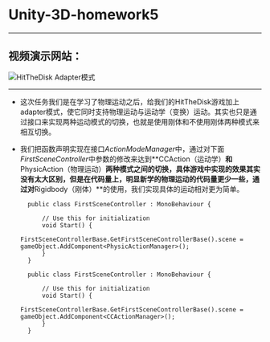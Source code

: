 # Unity-3D-homework5
-----
## 视频演示网站：

![HitTheDisk Adapter模式](https://pan.baidu.com/s/1ZzRuG50DAE1Z8uwe3J77Rw)

-----
- 这次任务我们是在学习了物理运动之后，给我们的HitTheDisk游戏加上adapter模式，使它同时支持物理运动与运动学（变换）运动。其实也只是通过接口来实现两种运动模式的切换，也就是使用刚体和不使用刚体两种模式来相互切换。

- 我们把函数声明实现在接口*ActionModeManager*中，通过对下面*FirstSceneController*中参数的修改来达到**CCAction（运动学）**和**PhysicAction（物理运动）**两种模式之间的切换，具体游戏中实现的效果其实没有太大区别，但是在代码量上，明显新学的物理运动的代码量更少一些，通过对**Rigidbody（刚体）**的使用，我们实现具体的运动相对更为简单。

        public class FirstSceneController : MonoBehaviour {

            // Use this for initialization
            void Start() {
                FirstSceneControllerBase.GetFirstSceneControllerBase().scene = gameObject.AddComponent<PhysicActionManager>();
            }
        }

        public class FirstSceneController : MonoBehaviour {

            // Use this for initialization
            void Start() {
                FirstSceneControllerBase.GetFirstSceneControllerBase().scene = gameObject.AddComponent<CCActionManager>();
            }
        }